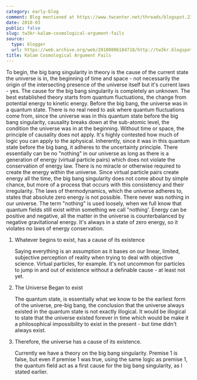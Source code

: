 ```yaml
---
category: early-blog
comment: Blog mentioned at https://www.twcenter.net/threads/blogspot.230455/ (itself from an old account of https://www.twcenter.net/members/madej.96599/)
date: 2010-03
public: false
slug: tw3kr-kalam-cosmological-argument-fails
source:
  type: blogger
  url: https://web.archive.org/web/20100806184718/http://tw3kr.blogspot.com:80/2010/03/kalam-cosmological-argument-fails.html
title: Kalam Cosmological Argument Fails
---
```


To begin, the big bang singularity in theory is the cause of the current state the universe is in, the beginning of time and space - not necessarily the origin of the intersecting presence of the universe itself but it's current laws - yes. The cause for the big bang singularity is completely an unknown. The best established theory starts from quantum fluctuations, the change from potential energy to kinetic energy. Before the big bang, the universe was in a quantum state. There is no real need to ask where quantum fluctuations come from, since the universe was in this quantum state before the big bang singularity, causality breaks down at the sub-atomic level, the condition the universe was in at the beginning. Without time or space, the principle of causality does not apply. It's highly contested how much of logic you can apply to the aphysical. Inherently, since it was in this quantum state before the big bang, it adheres to the uncertainty principle. There essentially can be no "nothing" in our universe as long as there is a generation of energy (virtual particle pairs) which does not violate the conservation of energy law. There is no miracle or otherwise required to create the energy within the universe. Since virtual particle pairs create energy all the time, the big bang singularity does not come about by simple chance, but more of a process that occurs with this consistency and their irregularity. The laws of thermodynamics, which the universe adheres to, states that absolute zero energy is not possible. There never was nothing in our universe. The term "nothing" is used loosely, when we full know that quantum fields still exist within something we call "nothing'. Energy can be positive and negative, all the matter in the universe is counterbalanced by negative gravitational energy. It's always in a state of zero energy, so it violates no laws of energy conservation.

1. Whatever begins to exist, has a cause of its existence

   Saying everything is an assumption as it bases on our linear, limited, subjective perception of reality when trying to deal with objective science. Virtual particles, for example. It's not uncommon for particles to jump in and out of existence without a definable cause - at least not yet.

2. The Universe Began to exist

   The quantum state, is essentially what we know to be the earliest form of the universe, pre-big bang, the conclusion that the universe always existed in the quantum state is not exactly illogical. It would be illogical to state that the universe existed forever in time which would be make it a philosophical impossibility to exist in the present - but time didn't always exist.

3. Therefore, the universe has a cause of its existence.

   Currently we have a theory on the big bang singularity. Premise 1 is false, but even if premise 1 was true, using the same logic as premise 1, the quantum field act as a first cause for the big bang singularity, as I stated earlier. 
